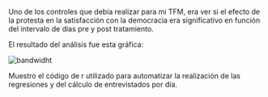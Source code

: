 Uno de los controles que debía realizar para mi TFM, era ver si el efecto de la protesta en la satisfacción con la democracia era significativo en función del intervalo de días pre y post tratamiento. 

El resultado del análisis fue esta gráfica: 

![bandwidht](https://user-images.githubusercontent.com/74647601/122834541-aa83af80-d2e6-11eb-8c24-4e4e6eb17057.png)

Muestro el código de r utilizado para automatizar la realización de las regresiones y del cálculo de entrevistados por día. 
